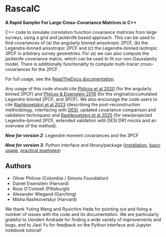 # RascalC
**A Rapid Sampler For Large Cross-Covariance Matrices in C++**

C++ code to simulate correlation function covariance matrices from large surveys, using a grid and jackknife based approach. This can be used to find covariances of (a) the angularly binned anisotropic 2PCF, (b) the Legendre-binned anisotropic 2PCF and (c) the Legendre-binned isotropic 3PCF in arbitrary survey geometries. For (a) we can also compute the jackknife covariance matrix, which can be used to fit our non-Gaussianity model. There is additionally functionality to compute multi-tracer cross-covariances for the 2PCF.

For full usage, see the [ReadTheDocs documentation](https://rascalc.readthedocs.io/en/latest).

Any usage of this code should cite [Philcox et al 2020](https://arxiv.org/abs/1904.11070) (for the angularly binned 2PCF) and [Philcox & Eisenstein 2019](https://arxiv.org/abs/1910.04764) (for the original/accumulated Legendre-binned 2PCF, and 3PCF).
We also encourage the code users to cite [Rashkovetskyi et al 2023](https://arxiv.org/abs/2306.06320) (describing the post-reconstruction methodology, interfacing with [DESI](https://desi.lbl.gov), updated covariance comparison and validation techniques) and [Rashkovetskyi et al 2025](https://arxiv.org/abs/2404.03007) (for new/projected Legendre-binned 2PCF, extended validation with DESI DR1 mocks and an overview of the method).

***New for version 2***: Legendre moment covariances and the 3PCF

***New for version 3***: Python interface and library/package ([installation](https://rascalc.readthedocs.io/en/latest/library/installation.html), [basic usage](https://rascalc.readthedocs.io/en/latest/library/essential-functions.html), [practical examples](https://rascalc.readthedocs.io/en/latest/library/tutorials-examples.html))

## Authors

- Oliver Philcox (Columbia / Simons Foundation)
- Daniel Eisenstein (Harvard)
- Ross O'Connell (Pittsburgh)
- Alexander Wiegand (Garching)
- Misha Rashkovetskyi (Harvard)

We thank Yuting Wang and Ryuichiro Hada for pointing out and fixing a number of issues with the code and its documentation.
We are particularly grateful to Uendert Andrade for finding a wide variety of improvements and bugs, and to Jiaxi Yu for feedback on the Python interface and Jupyter notebook tutorial!
